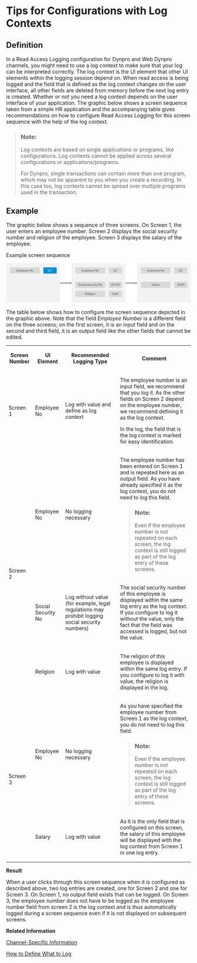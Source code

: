 <!-- loio91d64bf0813c41bc8a55cd90bd34a61f -->

# Tips for Configurations with Log Contexts



<a name="loio91d64bf0813c41bc8a55cd90bd34a61f__section_N1007E_N1007B_N10003"/>

## Definition

In a Read Access Logging configuration for Dynpro and Web Dynpro channels, you might need to use a log context to make sure that your log can be interpreted correctly. The log context is the UI element that other UI elements within the logging session depend on. When read access is being logged and the field that is defined as the log context changes on the user interface, all other fields are deleted from memory before the next log entry is created. Whether or not you need a log context depends on the user interface of your application. The graphic below shows a screen sequence taken from a simple HR application and the accompanying table gives recommendations on how to configure Read Access Logging for this screen sequence with the help of the log context.

> ### Note:  
> Log contexts are based on single applications or programs, like configurations. Log contexts cannot be applied across several configurations or applications/programs.
> 
> For Dynpro, single transactions can contain more than one program, which may not be apparent to you when you create a recording. In this case too, log contexts cannot be spread over multiple programs used in the transaction.



<a name="loio91d64bf0813c41bc8a55cd90bd34a61f__section_N1008B_N1007B_N10003"/>

## Example

The graphic below shows a sequence of three screens. On Screen 1, the user enters an employee number. Screen 2 displays the social security number and religion of the employee. Screen 3 displays the salary of the employee.

   
  
<a name="loio91d64bf0813c41bc8a55cd90bd34a61f__fig_N10097_N1008B_N1007B_N10003"/>Example screen sequence

 ![](images/RAL-Screen-Sequence_fddde8a.png "Example screen sequence") 

The table below shows how to configure the screen sequence depicted in the graphic above. Note that the field *Employee Number* is a different field on the three screens; on the first screen, it is an input field and on the second and third field, it is an output field like the other fields that cannot be edited.


<table>
<tr>
<th>

Screen Number



</th>
<th>

UI Element



</th>
<th>

Recommended Logging Type



</th>
<th>

Comment



</th>
</tr>
<tr>
<td>

Screen 1



</td>
<td>

Employee No



</td>
<td>

Log with value and define as log context



</td>
<td>

The employee number is an input field, we recommend that you log it. As the other fields on Screen 2 depend on the employee number, we recommend defining it as the log context.

In the log, the field that is the log context is marked for easy identification.



</td>
</tr>
<tr>
<td rowspan="3">

Screen 2



</td>
<td>

Employee No



</td>
<td>

No logging necessary



</td>
<td>

The employee number has been entered on Screen 1 and is repeated here as an output field. As you have already specified it as the log context, you do not need to log this field.

> ### Note:  
> Even if the employee number is not repeated on each screen, the log context is still logged as part of the log entry of these screens.



</td>
</tr>
<tr>
<td>

Social Security No



</td>
<td>

Log without value \(for example, legal regulations may prohibit logging social security numbers\)



</td>
<td>

The social security number of this employee is displayed within the same log entry as the log context. If you configure to log it without the value, only the fact that the field was accessed is logged, but not the value.



</td>
</tr>
<tr>
<td>

Religion



</td>
<td>

Log with value



</td>
<td>

The religion of this employee is displayed within the same log entry. If you configure to log it with value, the religion is displayed in the log.



</td>
</tr>
<tr>
<td rowspan="2">

Screen 3



</td>
<td>

Employee No



</td>
<td>

No logging necessary



</td>
<td>

As you have specified the employee number from Screen 1 as the log context, you do not need to log this field.

> ### Note:  
> Even if the employee number is not repeated on each screen, the log context is still logged as part of the log entry of these screens.



</td>
</tr>
<tr>
<td>

Salary



</td>
<td>

Log with value



</td>
<td>

As it is the only field that is configured on this screen, the salary of this employee will be displayed with the log context from Screen 1 in one log entry.



</td>
</tr>
</table>

 **Result** 

When a user clicks through this screen sequence when it is configured as described above, two log entries are created, one for Screen 2 and one for Screen 3. On Screen 1, no output field exists that can be logged. On Screen 3, the employee number does not have to be logged as the employee number field from screen 2 is the log context and is thus automatically logged during a screen sequence even if it is not displayed on subsequent screens.

**Related Information**  


[Channel-Specific Information](Channel-Specific_Information_24c7399.md "The Read Access Logging framework handles the channels generically, but each channel configuration is specific.")

[How to Define What to Log](How_to_Define_What_to_Log_0eb5542.md "To define what to log, use a read access logging configuration.")

